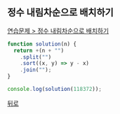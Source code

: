 ## 정수 내림차순으로 배치하기

[연습문제 > 정수 내림차순으로 배치하기](https://programmers.co.kr/learn/courses/30/lessons/12933)

```js
function solution(n) {
  return +(n + "")
    .split("")
    .sort((x, y) => y - x)
    .join("");
}

console.log(solution(118372));
```

[뒤로](https://github.com/SeongYongLee/TIL/tree/main/Algorithm/Programmers)
